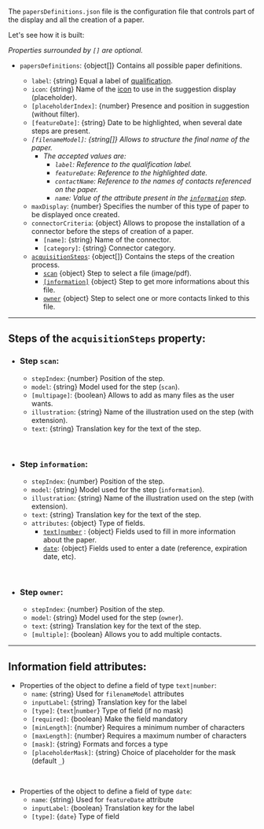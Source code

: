 The `papersDefinitions.json` file is the configuration file that controls part of the display and all the creation of a paper.

Let's see how it is built:

*Properties surrounded by `[]` are optional.*

- `papersDefinitions`: {object[]} Contains all possible paper definitions.

  - `label`: {string} Equal a label of [qualification](https://github.com/cozy/cozy-client/blob/master/packages/cozy-client/src/assets/qualifications.json).
  - `icon`: {string} Name of the [icon](https://docs.cozy.io/cozy-ui/react/#!/Icon/11) to use in the suggestion display (placeholder).
  - `[placeholderIndex]`: {number} Presence and position in suggestion (without filter).
  - `[featureDate]`: {string} Date to be highlighted, when several date steps are present.
  - *`[filenameModel]`: {string[]} Allows to structure the final name of the paper.*
    - *The accepted values are:*
      - *`label`: Reference to the qualification label.*
      - *`featureDate`: Reference to the highlighted date.*
      - *`contactName`: Reference to the names of contacts referenced on the paper.*
      - *`name`: Value of the attribute present in the [`information`](#information-field-attributes) step.*
  - `maxDisplay`: {number} Specifies the number of this type of paper to be displayed once created.
  - `connectorCriteria`: {object} Allows to propose the installation of a connector before the steps of creation of a paper.
    - `[name]`: {string} Name of the connector.
    - `[category]`: {string} Connector category.
  - [`acquisitionSteps`](#steps-of-the-acquisitionsteps-property): {object[]} Contains the steps of the creation process.
    - [`scan`](#step-scan) {object} Step to select a file (image/pdf).
    - [`[information]`](#step-information) {object} Step to get more informations about this file.
    - [`owner`](step-owner) {object} Step to select one or more contacts linked to this file.

___

## Steps of the `acquisitionSteps` property:

- ### Step `scan`:
  - `stepIndex`: {number} Position of the step.
  - `model`: {string} Model used for the step (`scan`).
  - `[multipage]`: {boolean} Allows to add as many files as the user wants.
  - `illustration`: {string} Name of the illustration used on the step (with extension).
  - `text`: {string} Translation key for the text of the step.

<br>

- ### Step `information`:
  - `stepIndex`: {number} Position of the step.
  - `model`: {string} Model used for the step (`information`).
  - `illustration`: {string} Name of the illustration used on the step (with extension).
  - `text`: {string} Translation key for the text of the step.
  - `attributes`: {object} Type of fields.
    - [`text|number`](#information-field-attributes) : {object} Fields used to fill in more information about the paper.
    - [`date`](#information-field-attributes): {object} Fields used to enter a date (reference, expiration date, etc).

<br>

- ### Step `owner`:
  - `stepIndex`: {number} Position of the step.
  - `model`: {string} Model used for the step (`owner`).
  - `text`: {string} Translation key for the text of the step.
  - `[multiple]`: {boolean} Allows you to add multiple contacts.

___

## Information field attributes:

- Properties of the object to define a field of type `text|number`:
  - `name`: {string} Used for `filenameModel` attributes
  - `inputLabel`: {string} Translation key for the label
  - `[type]`: {`text`|`number`} Type of field (if no mask)
  - `[required]`: {boolean} Make the field mandatory
  - `[minLength]`: {number} Requires a minimum number of characters
  - `[maxLength]`: {number} Requires a maximum number of characters
  - `[mask]`: {string} Formats and forces a type
  - `[placeholderMask]`: {string} Choice of placeholder for the mask (default `_`)

<br>

- Properties of the object to define a field of type `date`:
  - `name`: {string} Used for `featureDate` attribute
  - `inputLabel`: {boolean} Translation key for the label
  - `[type]`: {`date`} Type of field
